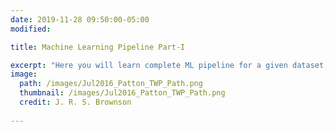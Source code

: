 ```yaml
---
date: 2019-11-28 09:50:00-05:00
modified:

title: Machine Learning Pipeline Part-I

excerpt: "Here you will learn complete ML pipeline for a given dataset, this includes data preprocessing, feature engineering and EDA"
image:
  path: /images/Jul2016_Patton_TWP_Path.png
  thumbnail: /images/Jul2016_Patton_TWP_Path.png
  credit: J. R. S. Brownson
  
---
```

